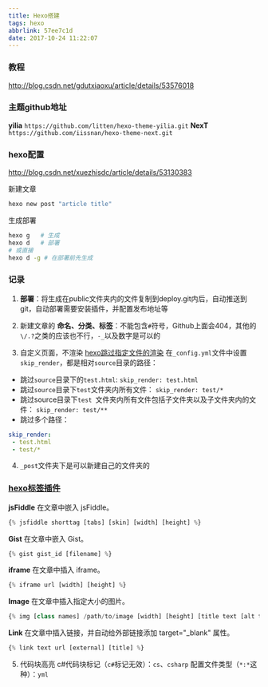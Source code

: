 ```yaml
---
title: Hexo搭建
tags: hexo
abbrlink: 57ee7c1d
date: 2017-10-24 11:22:07
---
```


### 教程
http://blog.csdn.net/gdutxiaoxu/article/details/53576018

### 主题github地址
__yilia__ `https://github.com/litten/hexo-theme-yilia.git`
__NexT__ `https://github.com/iissnan/hexo-theme-next.git`

### hexo配置
http://blog.csdn.net/xuezhisdc/article/details/53130383

新建文章
```bash
hexo new post "article title"
```
生成部署
```bash
hexo g   # 生成
hexo d   # 部署
# 或直接
hexo d -g # 在部署前先生成
```

### 记录
1. __部署__：将生成在public文件夹内的文件复制到deploy.git内后，自动推送到git，自动部署需要安装插件，并配置发布地址等

2. 新建文章的 __命名、分类、标签__：不能包含``#``符号，Github上面会404，其他的``\/.?``之类的应该也不行，``-_``以及数字是可以的

3. 自定义页面，不渲染
[hexo跳过指定文件的渲染](http://e12e.com/2016/06/05/hexo跳过指定文件的渲染/)
在`_config.yml`文件中设置`skip_render`，都是相对`source`目录的路径：
* 跳过`source`目录下的`test.html`:
```skip_render: test.html```
* 跳过`source`目录下`test`文件夹内所有文件：
```skip_render: test/*```
* 跳过source目录下`test `文件夹内所有文件包括子文件夹以及子文件夹内的文件：
```skip_render: test/**```
* 跳过多个路径：
```yml
skip_render:
 - test.html
 - test/*
```

4. `_post`文件夹下是可以新建自己的文件夹的

### [hexo标签插件](https://hexo.io/zh-cn/docs/tag-plugins.html)
__jsFiddle__
在文章中嵌入 jsFiddle。
```js
{% jsfiddle shorttag [tabs] [skin] [width] [height] %}
```
__Gist__
在文章中嵌入 Gist。
```js
{% gist gist_id [filename] %}
```
__iframe__
在文章中插入 iframe。
```js
{% iframe url [width] [height] %}
```
__Image__
在文章中插入指定大小的图片。
```js
{% img [class names] /path/to/image [width] [height] [title text [alt text]] %}
```
__Link__
在文章中插入链接，并自动给外部链接添加 target="_blank" 属性。
```js
{% link text url [external] [title] %}
```

5. 代码块高亮
c#代码块标记（`c#`标记无效）：`cs`、`csharp`
配置文件类型（`*:*`这种）：`yml`